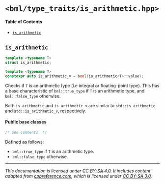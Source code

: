 # `<bml/type_traits/is_arithmetic.hpp>`
#### Table of Contents
- [`is_arithmetic`](#is_arithmetic)

## `is_arithmetic`
```c++
template <typename T>
struct is_arithmetic;

template <typename T>
constexpr auto is_arithmetic_v = bool(is_arithmetic<T>::value);
```
Checks if `T` is an arithmetic type (i.e integral or floating-point type). This has a base
characteristic of `bml::true_type` if `T` is an arithmetic type, and `bml::false_type` otherwise.

Both `is_arithmetic` and `is_arithmetic_v` are similar to `std::is_arithmetic` and
`std::is_arithmetic_v`, respectively.

#### Public base classes
```c++
/* See comments. */
```
Defined as follows:

- `bml::true_type` if `T` is an arithmetic type.
- `bml::false_type` otherwise.

---
*This documentation is licensed under [CC BY-SA 4.0][1]. It includes content adapted from
[cppreference.com][2], which is licensed under [CC BY-SA 3.0][3].*

[1]: https://creativecommons.org/licenses/by-sa/4.0
[2]: https://en.cppreference.com
[3]: https://creativecommons.org/licenses/by-sa/3.0
